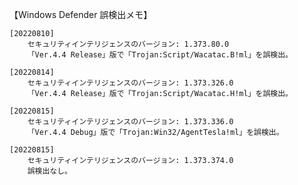 【Windows Defender 誤検出メモ】

	[20220810]
		セキュリティインテリジェンスのバージョン: 1.373.80.0
		「Ver.4.4 Release」版で「Trojan:Script/Wacatac.B!ml」を誤検出。

	[20220814]
		セキュリティインテリジェンスのバージョン: 1.373.326.0
		「Ver.4.4 Release」版で「Trojan:Script/Wacatac.H!ml」を誤検出。

	[20220815]
		セキュリティインテリジェンスのバージョン: 1.373.336.0
		「Ver.4.4 Debug」版で「Trojan:Win32/AgentTesla!ml」を誤検出。

	[20220815]
		セキュリティインテリジェンスのバージョン: 1.373.374.0
		誤検出なし。
